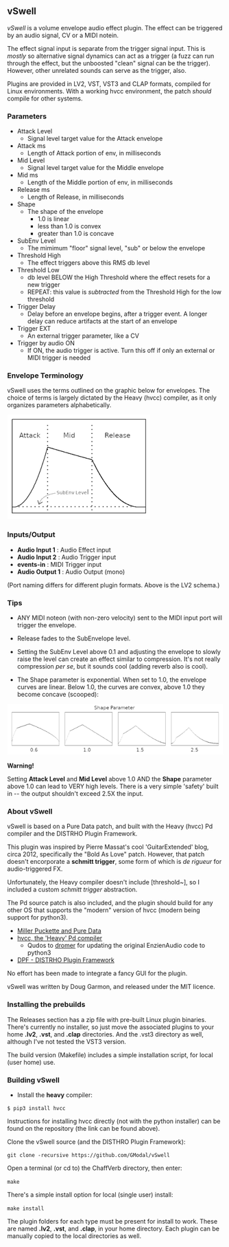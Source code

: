 <!---
Markdown
-->

## vSwell

*vSwell* is a volume envelope audio effect plugin. The effect can be triggered by an audio signal, CV or a MIDI notein. 

The effect signal input is separate from the trigger signal input. This is *mostly* so alternative signal dynamics can act as a trigger (a fuzz can run through the effect, but the unboosted "clean" signal can be the trigger). However, other unrelated sounds can serve as the trigger, also.

Plugins are provided in LV2, VST, VST3 and CLAP formats, compiled for Linux environments. With a working hvcc environment, the patch *should* compile for other systems.

### Parameters

   * Attack Level
      * Signal level target value for the Attack envelope
   * Attack ms
      * Length of Attack portion of env, in milliseconds
   * Mid Level
      * Signal level target value for the Middle envelope
   * Mid ms
      * Length of the Middle portion of env, in milliseconds
   * Release ms
      * Length of Release, in milliseconds
   * Shape
      * The shape of the envelope
         * 1.0 is linear
         * less than 1.0 is convex
         * greater than 1.0 is concave
   * SubEnv Level
      * The mimimum "floor" signal level, "sub" or below the envelope
   * Threshold High
      * The effect triggers above this RMS db level
   * Threshold Low
      * db level BELOW the High Threshold where the effect resets for a new trigger
      * REPEAT: this value is *subtracted* from the Threshold High for the low threshold
   * Trigger Delay
      * Delay before an envelope begins, after a trigger event. A longer delay can reduce artifacts at the start of an envelope
   * Trigger EXT
      * An external trigger parameter, like a CV
   * Trigger by audio ON
      * If ON, the audio trigger is active. Turn this off if only an external or MIDI trigger is needed

### Envelope Terminology

vSwell uses the terms outlined on the graphic below for envelopes. The choice of terms is largely dictated by the Heavy (hvcc) compiler, as it only organizes parameters alphabetically.

![Shape param](extra/envdefs2.png)

### Inputs/Output

   * **Audio Input 1** : Audio Effect input
   * **Audio Input 2** : Audio Trigger input
   * **events-in** : MIDI Trigger input
   * **Audio Output 1** : Audio Output (mono)

(Port naming differs for different plugin formats. Above is the LV2 schema.)

### Tips

   * ANY MIDI noteon (with non-zero velocity) sent to the MIDI input port will trigger the envelope.

   * Release fades to the SubEnvelope level.

   * Setting the SubEnv Level above 0.1 and adjusting the envelope to slowly raise the level can create an effect similar to compression. It's not really compression *per se*, but it sounds cool (adding reverb also is cool).

   * The Shape parameter is exponential. When set to 1.0, the envelope curves are linear. Below 1.0, the curves are convex, above 1.0 they become concave (scooped):

![Shape param](extra/shape_param.png)

**Warning!** 

Setting **Attack Level** and **Mid Level** above 1.0 AND the **Shape** parameter above 1.0 can lead to VERY high levels. There is a very simple 'safety' built in -- the output shouldn't exceed 2.5X the input.


### About vSwell

vSwell is based on a Pure Data patch, and built with the Heavy (hvcc) Pd compiler and the DISTRHO Plugin Framework.

This plugin was inspired by Pierre Massat's cool 'GuitarExtended' blog, circa 2012, specifically the "Bold As Love" patch. However, that patch doesn't encorporate a **schmitt trigger**, some form of which is *de rigueur* for audio-triggered FX.

Unfortunately, the Heavy compiler doesn't include [threshold~], so I included a custom *schmitt trigger* abstraction.

The Pd source patch is also included, and the plugin should build for any other OS that supports the "modern" version of hvcc (modern being support for python3).

   * [Miller Puckette and Pure Data](http://msp.ucsd.edu/index.htm)
   * [hvcc, the 'Heavy' Pd compiler](https://github.com/Wasted-Audio/hvcc)
      * Qudos to [dromer](https://github.com/dromer) for updating the original EnzienAudio code to python3
   * [DPF - DISTRHO Plugin Framework](https://distrho.github.io/DPF/index.html)

No effort has been made to integrate a fancy GUI for the plugin.

vSwell was written by Doug Garmon, and released under the MIT licence.

### Installing the prebuilds

The Releases section has a zip file with pre-built Linux plugin binaries. There's currently no installer, so just move the associated plugins to your home **.lv2**, **.vst**, and **.clap** directories. And the .vst3 directory as well, although I've not tested the VST3 version.

The build version (Makefile) includes a simple installation script, for local (user home) use.

### Building vSwell

- Install the **heavy** compiler:
```
$ pip3 install hvcc
```
Instructions for installing hvcc directly (not with the python installer) can be found on the repository (the link can be found above).

Clone the vSwell source (and the DISTHRO Plugin Framework):

```
git clone -recursive https://github.com/GModal/vSwell
```

Open a terminal (or cd to) the ChaffVerb directory, then enter:

`make`

There's a simple install option for local (single user) install:

`make install`

The plugin folders for each type must be present for install to work. These are named **.lv2**, **.vst**, and **.clap**, in your home directory. Each plugin can be manually copied to the local directories as well.
